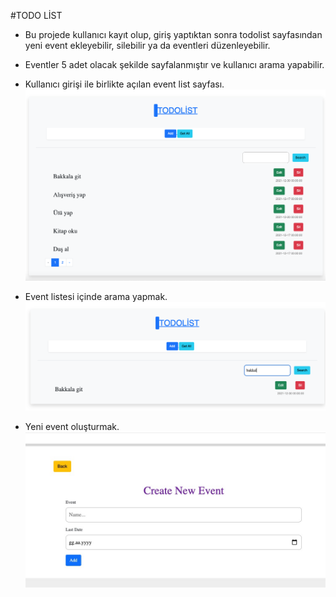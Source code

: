 #TODO LİST

- Bu projede kullanıcı kayıt olup, giriş yaptıktan sonra todolist sayfasından yeni event ekleyebilir, silebilir ya da eventleri düzenleyebilir. 
- Eventler 5 adet olacak şekilde sayfalanmıştır ve kullanıcı arama yapabilir.

- Kullanıcı girişi ile birlikte açılan event list sayfası.
 ![Event list](/screenshot/list.png)

- Event listesi içinde arama yapmak.
 ![Event search](/screenshot/search.png)

- Yeni event oluşturmak.
 ![Event create](/screenshot/create.jpeg)

